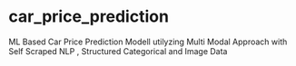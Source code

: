 # car_price_prediction
ML Based Car Price Prediction Modell utilyzing Multi Modal Approach with Self Scraped NLP , Structured Categorical and Image Data
